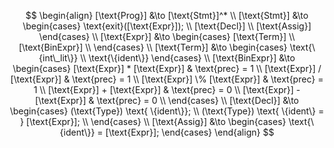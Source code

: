 $$
\begin{align}
    [\text{Prog}] &\to [\text{Stmt}]^* \\
    [\text{Stmt}] &\to
    \begin{cases}
        \text{exit}([\text{Expr}]); \\
        [\text{Decl}] \\
        [\text{Assig}]
    \end{cases} \\
    [\text{Expr}] &\to
    \begin{cases}
        [\text{Term}] \\
        [\text{BinExpr}] \\
    \end{cases} \\
    [\text{Term}] &\to
    \begin{cases}
        \text{\{int\_lit\}} \\
        \text{\{ident\}}
    \end{cases} \\
    [\text{BinExpr}] &\to
    \begin{cases}
        [\text{Expr}] * [\text{Expr}] & \text{prec} = 1 \\
        [\text{Expr}] / [\text{Expr}] & \text{prec} = 1 \\
        [\text{Expr}] \% [\text{Expr}] & \text{prec} = 1 \\
        [\text{Expr}] + [\text{Expr}] & \text{prec} = 0 \\
        [\text{Expr}] - [\text{Expr}] & \text{prec} = 0 \\
    \end{cases} \\
    [\text{Decl}] &\to
    \begin{cases}
        (\text{Type}) \text{ \{ident\}}; \\
        (\text{Type}) \text{ \{ident\} = } [\text{Expr}]; \\
    \end{cases} \\
    [\text{Assig}] &\to
    \begin{cases}
        \text{\{ident\}} = [\text{Expr}];
    \end{cases}
\end{align}
$$
